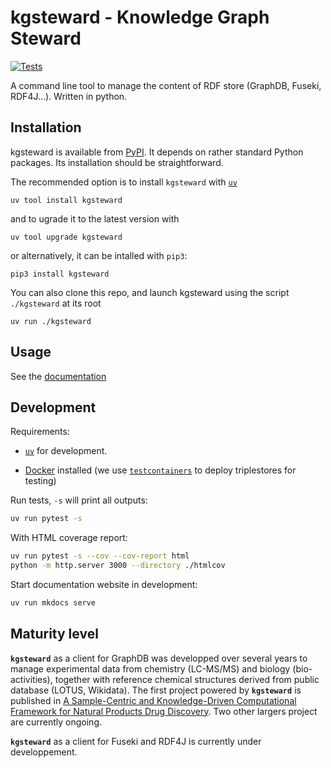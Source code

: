 # kgsteward - Knowledge Graph Steward

[![Tests](https://github.com/sib-swiss/kgsteward/actions/workflows/tests.yml/badge.svg)](https://github.com/sib-swiss/kgsteward/actions/workflows/tests.yml)

A command line tool to manage the content of RDF store (GraphDB, Fuseki, RDF4J...). Written in python.

## Installation

kgsteward is available from [PyPI](https://pypi.org/project/kgsteward/).
It depends on rather standard Python packages.
Its installation should be straightforward.

The recommended option is to install `kgsteward` with [`uv`](https://docs.astral.sh/uv/)

```shell
uv tool install kgsteward
```

and to ugrade it to the latest version with

```shell
uv tool upgrade kgsteward
```

or alternatively, it can be intalled with `pip3`:

```shell
pip3 install kgsteward
```

You can also clone this repo, and launch kgsteward using the script `./kgsteward` at its root

```shell
uv run ./kgsteward
```

## Usage

See the [documentation](doc/README.md)

## Development

Requirements:

- [`uv`](https://docs.astral.sh/uv/) for development.

- [Docker](https://docs.docker.com/engine/install/) installed (we use [`testcontainers`](https://github.com/testcontainers/testcontainers-python) to deploy triplestores for testing)

Run tests, `-s` will print all outputs:

```bash
uv run pytest -s
```

With HTML coverage report:

```bash
uv run pytest -s --cov --cov-report html
python -m http.server 3000 --directory ./htmlcov
```

Start documentation website in development:

```bash
uv run mkdocs serve
```

## Maturity level

__`kgsteward`__ as a client for GraphDB was developped over several years to manage experimental data from chemistry (LC-MS/MS) and biology (bio-activities), together with reference chemical structures derived from public database (LOTUS, Wikidata). The first project powered by __`kgsteward`__ is published in [A Sample-Centric and Knowledge-Driven Computational Framework for Natural Products Drug Discovery](https://doi.org/10.1021/acscentsci.3c00800). Two other largers project are currently ongoing.

__`kgsteward`__ as a client for Fuseki and RDF4J is currently under developpement.





